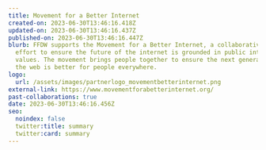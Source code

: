 ```yaml
---
title: Movement for a Better Internet
created-on: 2023-06-30T13:46:16.418Z
updated-on: 2023-06-30T13:46:16.437Z
published-on: 2023-06-30T13:46:16.447Z
blurb: FFDW supports the Movement for a Better Internet, a collaborative
  effort to ensure the future of the internet is grounded in public interest
  values. The movement brings people together to ensure the next generation of
  the web is better for people everywhere.
logo:
  url: /assets/images/partnerlogo_movementbetterinternet.png
external-link: https://www.movementforabetterinternet.org/
past-collaborations: true
date: 2023-06-30T13:46:16.456Z
seo:
  noindex: false
  twitter:title: summary
  twitter:card: summary
---
```


